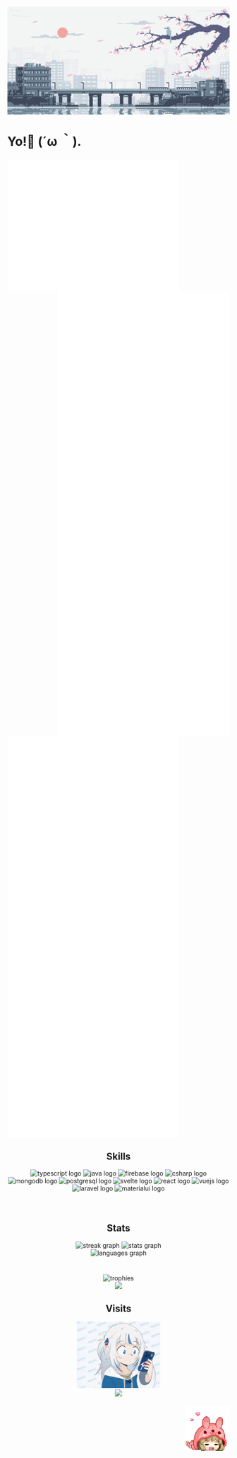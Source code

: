 <div style="display: block; width: 100%;">
  <img align="center" src="./images/sakura.gif" alt="header image">
</div>

<!-- <div style="display: block; width: 100%;">
  <img align="left" height="120" src="./images/tohru.gif"  />
</div> -->

  <h1>  Yo!👋 (´ω ｀). </h1>

###

<img width="390" src="./github-metrics.svg" align="left" />
<img width="390" src="./medias.svg" align="right" />
<img width="390" src="./featured.svg" align="left" />
<img width="390" src="./code.svg" align="left" />
<img width="390" src="./general.svg" align="left" />

###

<br clear="both" />

<div>
  <h2 align="center">Skills</h2>
  <div align="center">
    <img src="https://cdn.jsdelivr.net/gh/devicons/devicon/icons/typescript/typescript-original.svg" height="32" width="44" alt="typescript logo"  />
    <img src="https://cdn.jsdelivr.net/gh/devicons/devicon/icons/java/java-original.svg" height="32" width="44" alt="java logo"  />
    <img src="https://cdn.jsdelivr.net/gh/devicons/devicon/icons/firebase/firebase-plain.svg" height="32" width="44" alt="firebase logo"  />
    <img src="https://cdn.jsdelivr.net/gh/devicons/devicon/icons/csharp/csharp-original.svg" height="32" width="44" alt="csharp logo"  />
    <img src="https://cdn.jsdelivr.net/gh/devicons/devicon/icons/mongodb/mongodb-original.svg" height="32" width="44" alt="mongodb logo"  />
    <img src="https://cdn.jsdelivr.net/gh/devicons/devicon/icons/postgresql/postgresql-original.svg" height="32" width="44" alt="postgresql logo"  />
    <img src="https://cdn.jsdelivr.net/gh/devicons/devicon/icons/svelte/svelte-original.svg" height="32" width="44" alt="svelte logo"  />
    <img src="https://cdn.jsdelivr.net/gh/devicons/devicon/icons/react/react-original.svg" height="32" width="44" alt="react logo"  />
    <img src="https://cdn.jsdelivr.net/gh/devicons/devicon/icons/vuejs/vuejs-original.svg" height="32" width="44" alt="vuejs logo"  />
    <img src="https://cdn.jsdelivr.net/gh/devicons/devicon/icons/laravel/laravel-plain.svg" height="32" width="44" alt="laravel logo"  />
    <img src="https://cdn.jsdelivr.net/gh/devicons/devicon/icons/materialui/materialui-original.svg" height="32" width="44" alt="materialui logo"  />
  </div>
</div>

###

<br clear="both">

<h2 align="center">Stats</h2>

<div align="center">
  <img src="https://streak-stats.demolab.com?user=elleromero&locale=en&mode=daily&theme=chartreuse-dark&hide_border=true&border_radius=5&date_format=j M[ Y]&order=3" height="150" alt="streak graph" />
  <img src="https://readmestats.999857.xyz/api?username=elleromero&hide_title=false&hide_rank=false&show_icons=true&include_all_commits=true&count_private=true&disable_animations=false&theme=chartreuse-dark&locale=en&hide_border=true&order=1&custom_title=elleromero%27s+chilling" height="150" alt="stats graph"  />
</div>

<div align="center">
  <img src="https://readmestats.999857.xyz/api/top-langs?username=elleromero&locale=en&hide_title=false&layout=compact&card_width=320&langs_count=4&theme=chartreuse-dark&hide_border=true&order=2" height="150" alt="languages graph"  />
</div>

###

<br clear="both">

<div align="center">
  <img src="https://github-profile-trophy.vercel.app/?username=elleromero&column=5&margin-w=15&margin-h=15&no-frame=true&theme=matrix" alt="trophies" />
</div>

<div align="center">
  <img src="https://github.com/elleromero/elleromero/blob/output/github-contribution-grid-snake.svg" />
</div>

###

<h2 align="center">Visits</h2>

<div align="center">
  <img align="center" src="./images/gura-gawr-gura.gif" style="height: 150px;"  />
  <br clear="center">
  <img align="center" src="https://profile-counter.glitch.me/elleromero/count.svg?"  />
</div>

###

<img align="right" height="100" src="./images/anime-love.gif"  />

###

